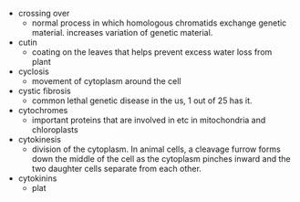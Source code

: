 - crossing over
	- normal process in which homologous chromatids exchange genetic material. increases variation of genetic material.
- cutin
	- coating on the leaves that helps prevent excess water loss from plant
- cyclosis
	- movement of cytoplasm around the cell
- cystic fibrosis
	- common lethal genetic disease in the us, 1 out of 25 has it.
- cytochromes
	- important proteins that are involved in etc in mitochondria and chloroplasts
- cytokinesis
	- division of the cytoplasm. In animal cells, a cleavage furrow forms down the middle of the cell as the cytoplasm pinches inward and the two daughter cells separate from each other.
- cytokinins
	- plat